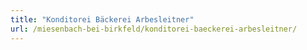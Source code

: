 ```yaml
---
title: "Konditorei Bäckerei Arbesleitner"
url: /miesenbach-bei-birkfeld/konditorei-baeckerei-arbesleitner/
---
```

